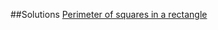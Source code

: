 ##Solutions
[Perimeter of squares in a rectangle](https://github.com/ThePoisoned1/Codewars/blob/main/java/5kyu/SumFct.java)
